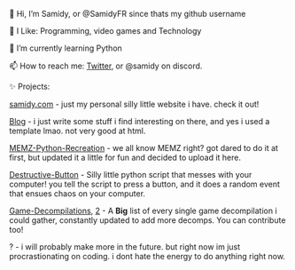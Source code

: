 👋 Hi, I’m Samidy, or @SamidyFR since thats my github username

👀 I Like: Programming, video games and Technology

🌱 I’m currently learning Python

📫 How to reach me: [Twitter](https://x.com/samidyrn), or @samidy on discord.

✨ Projects:

[samidy.com](https://www.samidy.com) - just my personal silly little website i have. check it out!

[Blog](https://www.samidy.com/blog) - i just write some stuff i find interesting on there, and yes i used a template lmao. not very good at html.

[MEMZ-Python-Recreation](https://github.com/SamidyFR/MEMZ-Python-Recreation) - we all know MEMZ right? got dared to do it at first, but updated it a little for fun and decided to upload it here.

[Destructive-Button](https://github.com/SamidyFR/Destructive-Button) - Silly little python script that messes with your computer! you tell the script to press a button, and it does a random event that ensues chaos on your computer.

[Game-Decompilations](https://decomps.samidy.com), [2](https://github.com/SamidyFR/Game-Decompilations) - A **Big** list of every single game decompilation i could gather, constantly updated to add more decomps. You can contribute too!

? - i will probably make more in the future. but right now im just procrastionating on coding. i dont hate the energy to do anything right now. 

